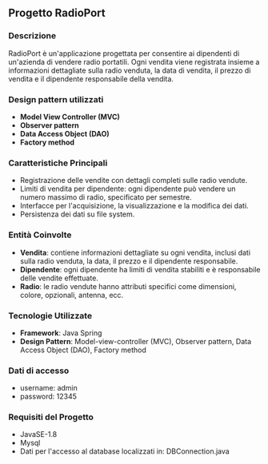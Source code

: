 ## Progetto RadioPort

### Descrizione
RadioPort è un'applicazione progettata per consentire ai dipendenti di un'azienda di vendere radio portatili. Ogni vendita viene registrata insieme a informazioni dettagliate sulla radio venduta, la data di vendita, il prezzo di vendita e il dipendente responsabile della vendita.

### Design pattern utilizzati
- **Model View Controller (MVC)**
- **Observer pattern**
- **Data Access Object (DAO)**
- **Factory method**

### Caratteristiche Principali
- Registrazione delle vendite con dettagli completi sulle radio vendute.
- Limiti di vendita per dipendente: ogni dipendente può vendere un numero massimo di radio, specificato per semestre.
- Interfacce per l'acquisizione, la visualizzazione e la modifica dei dati.
- Persistenza dei dati su file system.

### Entità Coinvolte
- **Vendita**: contiene informazioni dettagliate su ogni vendita, inclusi dati sulla radio venduta, la data, il prezzo e il dipendente responsabile.
- **Dipendente**: ogni dipendente ha limiti di vendita stabiliti e è responsabile delle vendite effettuate.
- **Radio**: le radio vendute hanno attributi specifici come dimensioni, colore, opzionali, antenna, ecc.

### Tecnologie Utilizzate
- **Framework**: Java Spring
- **Design Pattern**: Model-view-controller (MVC), Observer pattern, Data Access Object (DAO), Factory method

### Dati di accesso
- username: admin
- password: 12345

### Requisiti del Progetto
- JavaSE-1.8
- Mysql
- Dati per l'accesso al database localizzati in:  DBConnection.java
